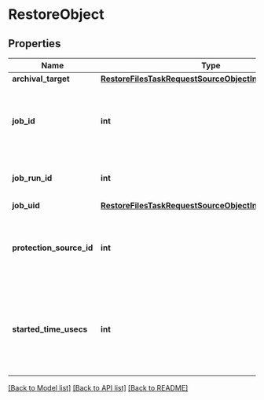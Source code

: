 # RestoreObject

## Properties
Name | Type | Description | Notes
------------ | ------------- | ------------- | -------------
**archival_target** | [**RestoreFilesTaskRequestSourceObjectInfoArchivalTarget**](RestoreFilesTaskRequestSourceObjectInfoArchivalTarget.md) |  | [optional] 
**job_id** | **int** | Protection Job Id.  Specifies id of the Protection Job that backed up the objects to be restored. | [optional] 
**job_run_id** | **int** | Specifies the id of the Job Run that captured the snapshot. | [optional] 
**job_uid** | [**RestoreFilesTaskRequestSourceObjectInfoJobUid**](RestoreFilesTaskRequestSourceObjectInfoJobUid.md) |  | [optional] 
**protection_source_id** | **int** | Specifies the id of the leaf object to recover, clone or recover files/folders from. | [optional] 
**started_time_usecs** | **int** | Specifies the time when the Job Run starts capturing a snapshot. Specified as a Unix epoch Timestamp (in microseconds). | [optional] 

[[Back to Model list]](../README.md#documentation-for-models) [[Back to API list]](../README.md#documentation-for-api-endpoints) [[Back to README]](../README.md)


